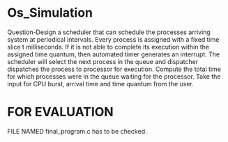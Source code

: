 # Os_Simulation
Question-Design a scheduler that can schedule the processes arriving system at periodical
intervals. Every process is assigned with a fixed time slice t milliseconds. If it is not able to
complete its execution within the assigned time quantum, then automated timer generates an
interrupt. The scheduler will select the next process in the queue and dispatcher dispatches the
process to processor for execution. Compute the total time for which processes were in the queue
waiting for the processor. Take the input for CPU burst, arrival time and time quantum from the
user.
# FOR EVALUATION
FILE NAMED final_program.c has to be checked.
